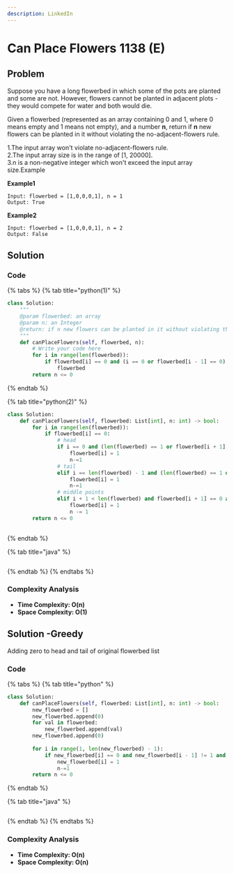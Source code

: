 ```yaml
---
description: LinkedIn
---
```


# Can Place Flowers 1138 (E)

## Problem

Suppose you have a long flowerbed in which some of the pots are planted and some are not. However, flowers cannot be planted in adjacent plots - they would compete for water and both would die.

Given a flowerbed (represented as an array containing 0 and 1, where 0 means empty and 1 means not empty), and a number **n**, return if **n** new flowers can be planted in it without violating the no-adjacent-flowers rule.

1.The input array won't violate no-adjacent-flowers rule.\
2.The input array size is in the range of \[1, 20000].\
3.n is a non-negative integer which won't exceed the input array size.Example

**Example1**

```
Input: flowerbed = [1,0,0,0,1], n = 1
Output: True
```

**Example2**

```
Input: flowerbed = [1,0,0,0,1], n = 2
Output: False
```

## Solution&#x20;

### Code

{% tabs %}
{% tab title="python(1)" %}
```python
class Solution:
    """
    @param flowerbed: an array
    @param n: an Integer
    @return: if n new flowers can be planted in it without violating the no-adjacent-flowers rule
    """
    def canPlaceFlowers(self, flowerbed, n):
        # Write your code here
        for i in range(len(flowerbed)):
            if flowerbed[i] == 0 and (i == 0 or flowerbed[i - 1] == 0) and (i == len(flowerbed) - 1 or flowerbed[i + 1] == 0):
                flowerbed
        return n <= 0
```
{% endtab %}

{% tab title="python(2)" %}
```python
class Solution:
    def canPlaceFlowers(self, flowerbed: List[int], n: int) -> bool:  
        for i in range(len(flowerbed)):
            if flowerbed[i] == 0:
                # head
                if i == 0 and (len(flowerbed) == 1 or flowerbed[i + 1] == 0):
                    flowerbed[i] = 1
                    n-=1
                # tail
                elif i == len(flowerbed) - 1 and (len(flowerbed) == 1 or flowerbed[i - 1] == 0):
                    flowerbed[i] = 1
                    n-=1
                # middle points
                elif i + 1 < len(flowerbed) and flowerbed[i + 1] == 0 and i - 1 >= 0 and flowerbed[i - 1] == 0:
                    flowerbed[i] = 1
                    n -= 1
        return n <= 0
                
```
{% endtab %}

{% tab title="java" %}
```
```
{% endtab %}
{% endtabs %}

### Complexity Analysis

* **Time Complexity: O(n)**
* **Space Complexity: O(1)**



## Solution -Greedy

Adding zero to head and tail of original flowerbed list

### Code

{% tabs %}
{% tab title="python" %}
```python
class Solution:
    def canPlaceFlowers(self, flowerbed: List[int], n: int) -> bool:
        new_flowerbed = []
        new_flowerbed.append(0)
        for val in flowerbed:
            new_flowerbed.append(val)
        new_flowerbed.append(0)
        
        for i in range(1, len(new_flowerbed) - 1):
            if new_flowerbed[i] == 0 and new_flowerbed[i - 1] != 1 and new_flowerbed[i + 1] != 1:
                new_flowerbed[i] = 1
                n-=1
        return n <= 0
```
{% endtab %}

{% tab title="java" %}
```
```
{% endtab %}
{% endtabs %}

### Complexity Analysis

* **Time Complexity: O(n)**
* **Space Complexity: O(n)**
